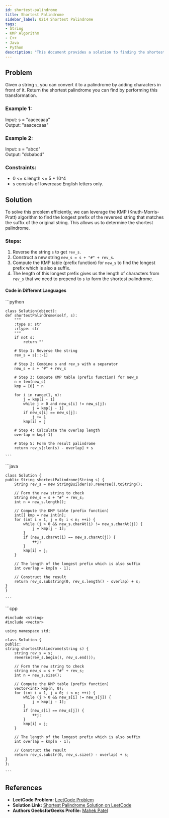 ```yaml
---
id: shortest-palindrome
title: Shortest Palindrome
sidebar_label: 0214 Shortest Palindrome
tags:
- String
- KMP Algorithm
- C++
- Java
- Python
description: "This document provides a solution to finding the shortest palindrome by adding characters in front of the given string."
---
```


## Problem
Given a string `s`, you can convert it to a palindrome by adding characters in front of it. Return the shortest palindrome you can find by performing this transformation.

### Example 1:
Input: s = "aacecaaa"  
Output: "aaacecaaa"

### Example 2:
Input: s = "abcd"  
Output: "dcbabcd"

### Constraints:
- 0 <= s.length <= 5 * 10^4
- s consists of lowercase English letters only.

## Solution
To solve this problem efficiently, we can leverage the KMP (Knuth-Morris-Pratt) algorithm to find the longest prefix of the reversed string that matches the suffix of the original string. This allows us to determine the shortest palindrome.

### Steps:
1. Reverse the string `s` to get `rev_s`.
2. Construct a new string `new_s = s + "#" + rev_s`.
3. Compute the KMP table (prefix function) for `new_s` to find the longest prefix which is also a suffix.
4. The length of this longest prefix gives us the length of characters from `rev_s` that we need to prepend to `s` to form the shortest palindrome.

#### Code in Different Languages

<Tabs>
  <TabItem value="Python" label="Python" default>
  <SolutionAuthor name="@mahek0620"/>
   ```python

    class Solution(object):
    def shortestPalindrome(self, s):
        """
        :type s: str
        :rtype: str
        """
        if not s:
            return ""
        
        # Step 1: Reverse the string
        rev_s = s[::-1]
        
        # Step 2: Combine s and rev_s with a separator
        new_s = s + "#" + rev_s
        
        # Step 3: Compute KMP table (prefix function) for new_s
        n = len(new_s)
        kmp = [0] * n
        
        for i in range(1, n):
            j = kmp[i - 1]
            while j > 0 and new_s[i] != new_s[j]:
                j = kmp[j - 1]
            if new_s[i] == new_s[j]:
                j += 1
            kmp[i] = j
        
        # Step 4: Calculate the overlap length
        overlap = kmp[-1]
        
        # Step 5: Form the result palindrome
        return rev_s[:len(s) - overlap] + s

    ```
  </TabItem>
  <TabItem value="Java" label="Java">
  <SolutionAuthor name="@mahek0620"/>
   ```java
    
    class Solution {
    public String shortestPalindrome(String s) {
        String rev_s = new StringBuilder(s).reverse().toString();
        
        // Form the new string to check
        String new_s = s + "#" + rev_s;
        int n = new_s.length();
        
        // Compute the KMP table (prefix function)
        int[] kmp = new int[n];
        for (int i = 1, j = 0; i < n; ++i) {
            while (j > 0 && new_s.charAt(i) != new_s.charAt(j)) {
                j = kmp[j - 1];
            }
            if (new_s.charAt(i) == new_s.charAt(j)) {
                ++j;
            }
            kmp[i] = j;
        }
        
        // The length of the longest prefix which is also suffix
        int overlap = kmp[n - 1];
        
        // Construct the result
        return rev_s.substring(0, rev_s.length() - overlap) + s;
    }
    }

    ```
  </TabItem>
  <TabItem value="C++" label="C++">
  <SolutionAuthor name="@mahek0620"/>
   ```cpp
   
    #include <string>
    #include <vector>

    using namespace std;

    class Solution {
    public:
    string shortestPalindrome(string s) {
        string rev_s = s;
        reverse(rev_s.begin(), rev_s.end());
        
        // Form the new string to check
        string new_s = s + "#" + rev_s;
        int n = new_s.size();
        
        // Compute the KMP table (prefix function)
        vector<int> kmp(n, 0);
        for (int i = 1, j = 0; i < n; ++i) {
            while (j > 0 && new_s[i] != new_s[j]) {
                j = kmp[j - 1];
            }
            if (new_s[i] == new_s[j]) {
                ++j;
            }
            kmp[i] = j;
        }
        
        // The length of the longest prefix which is also suffix
        int overlap = kmp[n - 1];
        
        // Construct the result
        return rev_s.substr(0, rev_s.size() - overlap) + s;
    }
    };

    ```

  </TabItem>
</Tabs>


## References

- **LeetCode Problem:** [LeetCode Problem](https://leetcode.com/problems/shortest-palindrome/)
- **Solution Link:** [Shortest Palindrome Solution on LeetCode](https://leetcode.com/problems/shortest-palindrome/solutions/)
- **Authors GeeksforGeeks Profile:** [Mahek Patel](https://leetcode.com/u/mahekrpatel611/)
